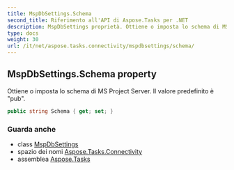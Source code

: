 ```yaml
---
title: MspDbSettings.Schema
second_title: Riferimento all'API di Aspose.Tasks per .NET
description: MspDbSettings proprietà. Ottiene o imposta lo schema di MS Project Server. Il valore predefinito è pub.
type: docs
weight: 30
url: /it/net/aspose.tasks.connectivity/mspdbsettings/schema/
---
```

## MspDbSettings.Schema property

Ottiene o imposta lo schema di MS Project Server. Il valore predefinito è "pub".

```csharp
public string Schema { get; set; }
```

### Guarda anche

* class [MspDbSettings](../)
* spazio dei nomi [Aspose.Tasks.Connectivity](../../mspdbsettings/)
* assemblea [Aspose.Tasks](../../../)



